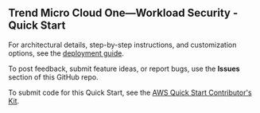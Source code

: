## Trend Micro Cloud One—Workload Security - Quick Start

For architectural details, step-by-step instructions, and customization options, see the [deployment guide](https://fwd.aws/QkwbX?).

To post feedback, submit feature ideas, or report bugs, use the **Issues** section of this GitHub repo. 

To submit code for this Quick Start, see the [AWS Quick Start Contributor's Kit](https://aws-quickstart.github.io/).
